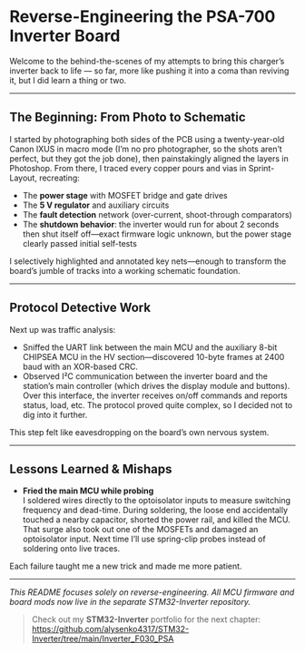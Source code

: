 # Reverse-Engineering the PSA-700 Inverter Board

Welcome to the behind-the-scenes of my attempts to bring this charger’s inverter back to life — so far, more like pushing it into a coma than reviving it, but I did learn a thing or two.

---

## The Beginning: From Photo to Schematic

I started by photographing both sides of the PCB using a twenty-year-old Canon IXUS in macro mode (I’m no pro photographer, so the shots aren’t perfect, but they got the job done), then painstakingly aligned the layers in Photoshop. From there, I traced every copper pours and vias in Sprint-Layout, recreating:

- The **power stage** with MOSFET bridge and gate drives  
- The **5 V regulator** and auxiliary circuits  
- The **fault detection** network (over-current, shoot-through comparators)  
- The **shutdown behavior**: the inverter would run for about 2 seconds then shut itself off—exact firmware logic unknown, but the power stage clearly passed initial self-tests  

I selectively highlighted and annotated key nets—enough to transform the board’s jumble of tracks into a working schematic foundation.

---

## Protocol Detective Work

Next up was traffic analysis:

- Sniffed the UART link between the main MCU and the auxiliary 8-bit CHIPSEA MCU in the HV section—discovered 10-byte frames at 2400 baud with an XOR-based CRC.
- Observed I²C communication between the inverter board and the station’s main controller (which drives the display module and buttons). Over this interface, the inverter receives on/off commands and reports status, load, etc. The protocol proved quite complex, so I decided not to dig into it further.

This step felt like eavesdropping on the board’s own nervous system.

---

## Lessons Learned & Mishaps

- **Fried the main MCU while probing**  
  I soldered wires directly to the optoisolator inputs to measure switching frequency and dead-time. During soldering, the loose end accidentally touched a nearby capacitor, shorted the power rail, and killed the MCU. That surge also took out one of the MOSFETs and damaged an optoisolator input. Next time I’ll use spring-clip probes instead of soldering onto live traces.

Each failure taught me a new trick and made me more patient.

---

_This README focuses solely on reverse-engineering. All MCU firmware and board mods now live in the separate STM32-Inverter repository._

> Check out my **STM32-Inverter** portfolio for the next chapter:  
> https://github.com/alysenko4317/STM32-Inverter/tree/main/Inverter_F030_PSA
